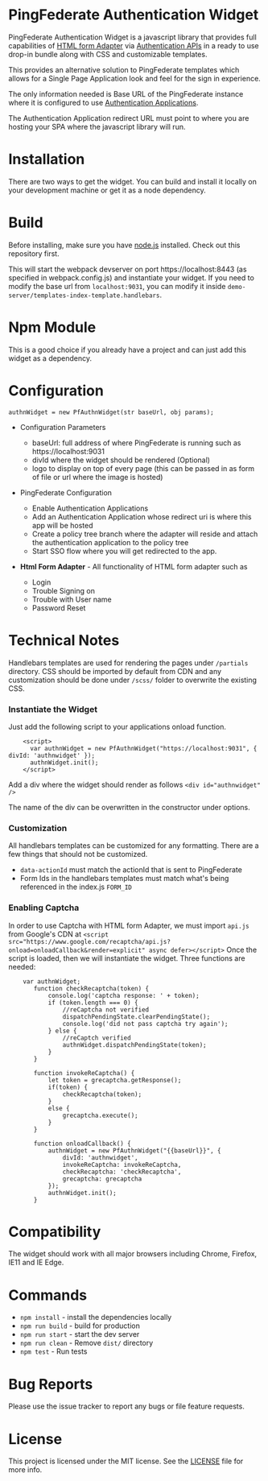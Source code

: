 # PingFederate Authentication Widget

PingFederate Authentication Widget is a javascript library that provides full capabilities of [HTML form Adapter](https://support.pingidentity.com/s/document-item?bundleId=pingfederate-93&topicId=xvy1564003022890.html) via [Authentication APIs](https://support.pingidentity.com/s/document-item?bundleId=pingfederate-93&topicId=qsl1564002999029.html) in a ready to use drop-in bundle along 
with CSS and customizable templates.

This provides an alternative solution to PingFederate templates which allows for a Single Page Application look and feel for the sign in experience.

The only information needed is Base URL of the PingFederate instance where it is configured to use [Authentication Applications](https://support.pingidentity.com/s/document-item?bundleId=pingfederate-93&topicId=ldc1564002999116.html).

The Authentication Application redirect URL must point to where you are hosting your SPA where the javascript library will run. 



# Installation

There are two ways to get the widget. You can build and install it locally on your development machine or get it as a node dependency.

# Build 

Before installing, make sure you have [node.js](https://nodejs.org/en/) installed. Check out this repository first.


This will start the webpack devserver on port https://localhost:8443 (as specified in webpack.config.js) and instantiate your widget. If you need to modify the base url from `localhost:9031`, you can modify it inside `demo-server/templates-index-template.handlebars`. 

# Npm Module

This is a good choice if you already have a project and can just add this widget as a dependency. 
 
# Configuration
`authnWidget = new PfAuthnWidget(str baseUrl, obj params);`

* Configuration Parameters
  * baseUrl: full address of where PingFederate is running such as https://localhost:9031
  * divId where the widget should be rendered (Optional)
  * logo to display on top of every page (this can be passed in as form of file or url where the image is hosted)

* PingFederate Configuration
  * Enable Authentication Applications
  * Add an Authentication Application whose redirect uri is where this app will be hosted
  * Create a policy tree branch where the adapter will reside and attach the authentication application to the policy tree
  * Start SSO flow where you will get redirected to the app.       
  
* **Html Form Adapter** - All functionality of HTML form adapter such as
    - Login
    - Trouble Signing on
    - Trouble with User name
    - Password Reset


# Technical Notes
Handlebars templates are used for rendering the pages under `/partials` directory. CSS should be imported by default from CDN and any 
customization should be done under `/scss/` folder to overwrite the existing CSS.
### **Instantiate the Widget** 
Just add the following script to your applications onload function. 

        <script>
          var authnWidget = new PfAuthnWidget("https://localhost:9031", { divId: 'authnwidget' });
          authnWidget.init();
        </script>

Add a div where the widget should render as follows
        ```<div id="authnwidget" />```

The name of the div can be overwritten in the constructor under options.

### Customization
All handlebars templates can be customized for any formatting. There are a few things that should not be customized.
- `data-actionId` must match the actionId that is sent to PingFederate
- Form Ids in the handlebars templates must match what's being referenced in the index.js `FORM_ID`
       

### **Enabling Captcha**
In order to use Captcha with HTML form Adapter, we must import `api.js` from Google's CDN at `<script src="https://www.google.com/recaptcha/api.js?onload=onloadCallback&render=explicit" async defer></script>`
Once the script is loaded, then we will instantiate the widget. Three functions are needed:

        var authnWidget;
           function checkRecaptcha(token) {
               console.log('captcha response: ' + token);
               if (token.length === 0) {
                   //reCaptcha not verified
                   dispatchPendingState.clearPendingState();
                   console.log('did not pass captcha try again');
               } else {
                   //reCaptch verified
                   authnWidget.dispatchPendingState(token);
               }
           }
   
           function invokeReCaptcha() {
               let token = grecaptcha.getResponse();
               if(token) {
                   checkRecaptcha(token);
               }
               else {
                   grecaptcha.execute();
               }
           }
   
           function onloadCallback() {
               authnWidget = new PfAuthnWidget("{{baseUrl}}", {
                   divId: 'authnwidget',
                   invokeReCaptcha: invokeReCaptcha,
                   checkRecaptcha: 'checkRecaptcha',
                   grecaptcha: grecaptcha
               });
               authnWidget.init();
           }


# Compatibility

The widget should work with all major browsers including Chrome, Firefox, IE11 and IE Edge.

# Commands
- `npm install` - install the dependencies locally
- `npm run build` - build for production
- `npm run start` - start the dev server
- `npm run clean` - Remove `dist/` directory
- `npm test` - Run tests

# Bug Reports

Please use the issue tracker to report any bugs or file feature requests.


# License

This project is licensed under the MIT license. See the [LICENSE](LICENSE) file for more info.

